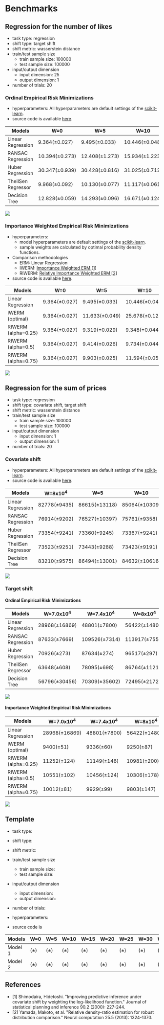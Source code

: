 # Benchmarks

## Regression for the number of likes

* task type: regression
* shift type: target shift
* shift metric: wasserstein distance
* train/test sample size
  * train sample size: 100000
  * test sample size: 100000
* input/output dimension
  * input dimension: 25
  * output dimension: 1
* number of trials: 20

### Ordinal Empirical Risk Minimizations

* hyperparameters: All hyperparameters are default settings of the [scikit-learn](https://scikit-learn.org/stable/index.html).
* source code is available [here](numlikes_tabular.py).

| Models            | W=0            | W=5            | W=10           | W=15           | W=20           | W=25           | W=30            | W=35           | W=40           | W=45           | W=50           |
|-------------------|----------------|----------------|----------------|----------------|----------------|----------------|----------------|----------------|----------------|----------------|----------------|
| Linear Regression | 9.364(±0.027)  | 9.495(±0.033)  | 10.446(±0.048) | 12.689(±0.053) | 17.101(±0.060) | 23.016(±0.056) | 28.800(±0.058) | 34.292(±0.047) | 39.564(±0.050) | 44.462(±0.050) | 48.844(±0.056) |
| RANSAC Regression | 10.394(±0.273) | 12.408(±1.273) | 15.934(±1.223) | 19.586(±1.161) | 23.700(±1.958) | 28.212(±1.398) | 33.012(±1.076) | 37.573(±1.600) | 42.726(±1.334) | 47.380(±1.358) | 53.038(±0.890) |
| Huber Regression  | 30.347(±0.939) | 30.428(±0.816) | 31.025(±0.712) | 32.496(±0.598) | 35.211(±0.475) | 38.747(±0.463) | 42.474(±0.391) | 46.224(±0.396) | 49.836(±0.302) | 53.244(±0.268) | 56.524(±0.221) |
| TheilSen Regressor| 9.968(±0.092)  | 10.130(±0.077) | 11.117(±0.061) | 13.423(±0.087) | 17.779(±0.074) | 23.499(±0.111) | 29.136(±0.122) | 34.476(±0.106) | 39.661(±0.102) | 44.465(±0.105) | 48.838(±0.102) |
| Decision Tree     | 12.828(±0.059) | 14.293(±0.096) | 16.671(±0.124) | 19.462(±0.197) | 22.182(±0.305) | 25.387(±0.251) | 29.131(±1.396) | 33.152(±0.396) | 37.046(±0.166) | 41.240(±0.325) | 44.959(±0.498) |

![](../assets/benchmarks/numlikes_regression.png)

### Importance Weighted Empirical Risk Minimizations
* hyperparameters:
  * model hyperparameters are default settings of the [scikit-learn](https://scikit-learn.org/stable/index.html).
  * sample weights are calculated by optimal probability density functions.
* Comparison methodologies
  * ERM: Linear Regression
  * IWERM: [Importance Weighted ERM [1]](https://www.sciencedirect.com/science/article/pii/S0378375800001154?casa_token=FNmKLAni55IAAAAA:5mrfwarhzqhRTZ6j9Ny20vSTaSU1nnK3lVSOYlWjCJm8oZXBqKdOTYarDtQDkJlTgrqrf1bXcf2V)
  * RIWERM: [Relative Importance Weighted ERM [2]](https://ieeexplore.ieee.org/abstract/document/6797650)
* source code is available [here](numlikes_tabular_iwerm.py).

| Models            | W=0            | W=5            | W=10           | W=15           | W=20           | W=25           | W=30            | W=35           | W=40           | W=45           | W=50           |
|-------------------|----------------|----------------|----------------|----------------|----------------|----------------|----------------|----------------|----------------|----------------|----------------|
| Linear Regression | 9.364(±0.027)  | 9.495(±0.033)  | 10.446(±0.048) | 12.689(±0.053) | 17.101(±0.060) | 23.016(±0.056) | 28.800(±0.058) | 34.292(±0.047) | 39.564(±0.050) | 44.462(±0.050) | 48.844(±0.056) |
| IWERM (optimal) | 9.364(±0.027)  | 11.633(±0.049)  | 25.678(±0.128) | 32.993(±0.123) | 32.589(±0.121) | 30.022(±0.117) | 26.834(±0.119) | 23.478(±0.091) | 20.197(±0.103) | 17.166(±0.141) | 14.528(±0.106) |
| RIWERM (alpha=0.25) | 9.364(±0.027)  | 9.319(±0.029)  | 9.348(±0.044) | 9.367(±0.040) | 9.539(±0.035) | 10.237(±0.050) | 11.378(±0.048) |12.967(±0.055) | 14.895(±0.097) | 16.428(±0.141) | 17.007(±0.147) |
| RIWERM (alpha=0.5) | 9.364(±0.027)  | 9.414(±0.026)  | 9.734(±0.044) | 9.901(±0.044) | 9.573(±0.035) | 9.338(±0.040) | 9.690(±0.041) |10.722(±0.054) | 12.378(±0.106) | 13.923(±0.154) | 14.685(±0.153) |
| RIWERM (alpha=0.75) | 9.364(±0.027)  | 9.903(±0.025)  | 11.594(±0.051) | 12.222(±0.061) | 11.355(±0.053) | 10.086(±0.040) | 9.397(±0.038) |9.493(±0.042) | 10.465(±0.095) | 11.765(±0.146) | 12.607(±0.143) |

![](../assets/benchmarks/numlikes_regression_iwerm.png)

## Regression for the sum of prices

* task type: regression
* shift type: covariate shift, target shift
* shift metric: wasserstein distance
* train/test sample size
  * train sample size: 100000
  * test sample size: 100000
* input/output dimension
  * input dimension: 1
  * output dimension: 1
* number of trials: 20

### Covariate shift

* hyperparameters: All hyperparameters are default settings of the [scikit-learn](https://scikit-learn.org/stable/index.html).
* source code is available [here](sumprices_tabular_covariate_shift.py).

| Models            | W=8x10<sup>4</sup>            | W=5            | W=10           | W=15           | W=20           | W=25           | W=30            | W=35           | W=40           | W=45           | W=50           |
|-------------------|----------------|----------------|----------------|----------------|----------------|----------------|----------------|----------------|----------------|----------------|----------------|
| Linear Regression | 82778(±9435) | 86615(±13118)| 85064(±10309)| 87196(±10894)| 87140(±12436)| 87476(±14904)| 91157(±25153)| 88163(±9375) | 88112(±10286)| 95093(±10046)| 96432(±10204)|
| RANSAC Regression | 76914(±9202) | 76527(±10397)| 75761(±9358) | 75739(±9863) | 76489(±9382) | 78749(±11087)| 76710(±9418) | 78641(±11050)| 78834(±11967)| 77149(±9119  | 81181(±12176)|
| Huber Regression  | 73354(±9241) | 73360(±9245) | 73367(±9241) | 73363(±9248) | 73355(±9246) | 73380(±9240) | 73421(±9242) | 73515(±9226) | 73713(±9211) | 73859(±9246) | 73842(±9248) |
| TheilSen Regressor| 73523(±9251) | 73443(±9288) | 73423(±9191) | 73348(±9222) | 73296(±9240) | 73319(±9240) | 73436(±9220) | 73878(±9137) | 74761(±9220) | 75489(±8807) | 76434(±9027) |
| Decision Tree     | 83210(±9575) | 86494(±13001)| 84632(±10616)| 86534(±11851)| 86661(±14653)| 86944(±19528)| 89882(±31520)| 83348(±9259) | 83585(±9584) | 84730(±9165) | 85301(±9049) |

![](../assets/benchmarks/sumprices_regression_covariate_shift.png)

### Target shift

#### Ordinal Empirical Risk Minimizations

| Models            | W=7.0x10<sup>4</sup>            | W=7.4x10<sup>4</sup>             | W=8x10<sup>4</sup>           | W=8.6x10<sup>4</sup>           | W=1.0x10<sup>5</sup>           | W=1.1x10<sup>5</sup>            | W=1.3x10<sup>5</sup>             | W=1.4x10<sup>5</sup>            | W=1.6x10<sup>5</sup>            |
|-------------------|----------------|----------------|----------------|----------------|----------------|----------------|----------------|----------------|----------------|
| Linear Regression | 28968(±16869)  | 48801(±7800)  | 56422(±14803) | 64515(±11119) | 66874(±8715) | 72821(±8722) | 96922(±587)| 136737(±52) | 160761(±41) |
| RANSAC Regression | 87633(±7669)  | 109526(±7314)  | 113917(±7556) | 114921(±9428) | 113859(±8332) | 117925(±6106) | 122782(±5122)| 139154(±2511)| 159913(±590)|
| Huber Regression  | 70926(±273) | 87634(±274) | 96517(±297)| 99769(±270) | 100896(±265) | 103645(±240) | 113396(±110) | 137322(±51) | 160273(±40) |
| TheilSen Regressor | 63648(±608) | 78095(±698) | 86764(±1121)| 89717(±969) | 90725(±726) | 93161(±901) | 104869(±1143) | 134104(±611)| 159104(±212) |
| Decision Tree | 56796(±30456) | 70309(±35602) | 72495(±21728)| 75994(±28506) | 84841(±38077) | 78910(±12009)| 95302(±650) |136542(±55)| 160755(±39)|

![](../assets/benchmarks/sumprices_regression_target_shift.png)

#### Importance Weighted Empirical Risk Minimizations

| Models            | W=7.0x10<sup>4</sup>            | W=7.4x10<sup>4</sup>             | W=8x10<sup>4</sup>           | W=8.6x10<sup>4</sup>           | W=1.0x10<sup>5</sup>           | W=1.1x10<sup>5</sup>            | W=1.3x10<sup>5</sup>             | W=1.4x10<sup>5</sup>            | W=1.6x10<sup>5</sup>            |
|-------------------|----------------|----------------|----------------|----------------|----------------|----------------|----------------|----------------|----------------|
| Linear Regression | 28968(±16869)  | 48801(±7800)  | 56422(±14803) | 64515(±11119) | 66874(±8715) | 72821(±8722) | 96922(±587)| 136737(±52) | 160761(±41) |
| IWERM (optimal) | 9400(±51)  | 9336(±60)  | 9250(±87) | 9211(±69) | 9142(±47) | 9096(±43) | 9070(±63)| 43724(±33871)| 152675(±339)|
| RIWERM (alpha=0.25) | 11252(±124) | 11149(±146) | 10981(±200)| 10962(±195) | 10862(±154) | 10960(±157) | 11206(±247) | 39784(±26672) | 152675(±339) |
| RIWERM (alpha=0.5) | 10551(±102) | 10456(±124) | 10306(±178)| 10289(±154) | 10199(±126) | 10247(±124) | 10400(±195) | 41988(±30706)| 152675(±339) |
| RIWERM (alpha=0.75) | 10012(±81) | 9929(±99) | 9803(±147)| 9779(±119) | 9700(±97) | 9709(±93)| 9784(±147) | 43058(±32670)| 152675(±339)|

![](../assets/benchmarks/sumprices_regression_iwerm_target_shift.png)

## Template

* task type:
* shift type:
* shift metric:
* train/test sample size
  * train sample size:
  * test sample size:
* input/output dimension
  * input dimension:
  * output dimension:
* number of trials:

* hyperparameters:
* source code is


| Models  | W=0  | W=5  | W=10| W=15| W=20| W=25| W=30| W=35| W=40| W=45| W=50|
|---------|------|------|-----|-----|-----|-----|-----|-----|-----|-----|-----|
| Model 1 | (±)  | (±)  | (±) | (±) | (±) | (±) | (±) | (±) | (±) | (±) | (±) |
| Model 2 | (±)  | (±)  | (±) | (±) | (±) | (±) | (±) | (±) | (±) | (±) | (±) |

## References
- [1] Shimodaira, Hidetoshi. "Improving predictive inference under covariate shift by weighting the log-likelihood function." Journal of statistical planning and inference 90.2 (2000): 227-244.
- [2] Yamada, Makoto, et al. "Relative density-ratio estimation for robust distribution comparison." Neural computation 25.5 (2013): 1324-1370.
